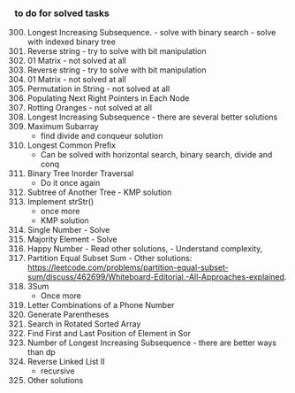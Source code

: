 ### to do for solved tasks

300. Longest Increasing Subsequence.
    - solve with binary search
    - solve with indexed binary tree
301. Reverse string
    - try to solve with bit manipulation
302. 01 Matrix
    - not solved at all
344. Reverse string
    - try to solve with bit manipulation
542. 01 Matrix
    - not solved at all
567. Permutation in String
    - not solved at all
116. Populating Next Right Pointers in Each Node
994. Rotting Oranges
    - not solved at all
300. Longest Increasing Subsequence
    - there are several better solutions
53. Maximum Subarray
    - find divide and conqueur solution
14. Longest Common Prefix
    - Can be solved with horizontal search, binary search, divide and conq
94. Binary Tree Inorder Traversal
    - Do it once again
572. Subtree of Another Tree
    - KMP solution
28. Implement strStr()
    - once more
    - KMP solution
136. Single Number
    - Solve
169. Majority Element
    - Solve
202. Happy Number
    - Read other solutions,
    - Understand complexity,
416. Partition Equal Subset Sum
    - Other solutions: https://leetcode.com/problems/partition-equal-subset-sum/discuss/462699/Whiteboard-Editorial.-All-Approaches-explained.
15. 3Sum
    - Once more
17. Letter Combinations of a Phone Number
22. Generate Parentheses
33. Search in Rotated Sorted Array
34. Find First and Last Position of Element in Sor
673. Number of Longest Increasing Subsequence
    - there are better ways than dp
92. Reverse Linked List II
    - recursive
14. Other solutions
